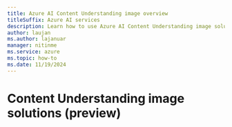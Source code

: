 ```yaml
---
title: Azure AI Content Understanding image overview
titleSuffix: Azure AI services
description: Learn how to use Azure AI Content Understanding image solutions
author: laujan
ms.author: lajanuar
manager: nitinme
ms.service: azure
ms.topic: how-to
ms.date: 11/19/2024
---
```


# Content Understanding image solutions (preview)